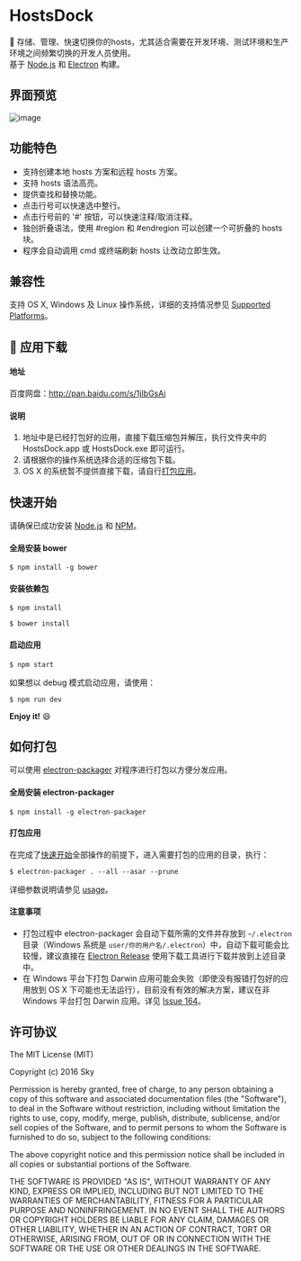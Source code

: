 # HostsDock
:tada: 存储、管理、快速切换你的hosts，尤其适合需要在开发环境、测试环境和生产环境之间频繁切换的开发人员使用。  
基于 [Node.js](https://nodejs.org) 和 [Electron](http://electron.atom.io/) 构建。

## 界面预览
![image](https://github.com/eshengsky/HostsDock/blob/master/public/review.png)

## 功能特色
* 支持创建本地 hosts 方案和远程 hosts 方案。
* 支持 hosts 语法高亮。
* 提供查找和替换功能。
* 点击行号可以快速选中整行。
* 点击行号前的 '#' 按钮，可以快速注释/取消注释。
* 独创折叠语法，使用 #region 和 #endregion 可以创建一个可折叠的 hosts 块。
* 程序会自动调用 cmd 或终端刷新 hosts 让改动立即生效。

## 兼容性
支持 OS X, Windows 及 Linux 操作系统，详细的支持情况参见 [Supported Platforms](http://electron.atom.io/docs/tutorial/supported-platforms/)。

## :gift: 应用下载
#### 地址
百度网盘：http://pan.baidu.com/s/1jIbGsAi

#### 说明
1. 地址中是已经打包好的应用，直接下载压缩包并解压，执行文件夹中的 HostsDock.app 或 HostsDock.exe 即可运行。
2. 请根据你的操作系统选择合适的压缩包下载。
3. OS X 的系统暂不提供直接下载，请自行[打包应用](#如何打包)。

## 快速开始
请确保已成功安装 [Node.js](https://nodejs.org/en/download/) 和 [NPM](https://www.npmjs.com/)。  
#### 全局安装 bower
```shell
$ npm install -g bower
```
#### 安装依赖包
```shell
$ npm install
```
```shell
$ bower install
```
#### 启动应用
```shell
$ npm start
```
如果想以 debug 模式启动应用，请使用：
```shell
$ npm run dev
```
**Enjoy it!** :smile:

## 如何打包
可以使用 [electron-packager](https://github.com/electron-userland/electron-packager) 对程序进行打包以方便分发应用。
#### 全局安装 electron-packager
```shell
$ npm install -g electron-packager
```
#### 打包应用
在完成了[快速开始](#快速开始)全部操作的前提下，进入需要打包的应用的目录，执行：
```shell
$ electron-packager . --all --asar --prune
```
详细参数说明请参见 [usage](https://github.com/electron-userland/electron-packager/blob/master/usage.txt)。

#### 注意事项
* 打包过程中 electron-packager 会自动下载所需的文件并存放到 `~/.electron` 目录（Windows 系统是 `user/你的用户名/.electron`）中，自动下载可能会比较慢，建议直接在 [Electron Release](https://github.com/electron/electron/releases) 使用下载工具进行下载并放到上述目录中。
* 在 Windows 平台下打包 Darwin 应用可能会失败（即使没有报错打包好的应用放到 OS X 下可能也无法运行），目前没有有效的解决方案，建议在非 Windows 平台打包 Darwin 应用。详见 [Issue 164](https://github.com/electron-userland/electron-packager/issues/164)。

## 许可协议
The MIT License (MIT)

Copyright (c) 2016 Sky

Permission is hereby granted, free of charge, to any person obtaining a copy of this software and associated documentation files (the "Software"), to deal in the Software without restriction, including without limitation the rights to use, copy, modify, merge, publish, distribute, sublicense, and/or sell copies of the Software, and to permit persons to whom the Software is furnished to do so, subject to the following conditions:

The above copyright notice and this permission notice shall be included in all copies or substantial portions of the Software.

THE SOFTWARE IS PROVIDED "AS IS", WITHOUT WARRANTY OF ANY KIND, EXPRESS OR IMPLIED, INCLUDING BUT NOT LIMITED TO THE WARRANTIES OF MERCHANTABILITY, FITNESS FOR A PARTICULAR PURPOSE AND NONINFRINGEMENT. IN NO EVENT SHALL THE AUTHORS OR COPYRIGHT HOLDERS BE LIABLE FOR ANY CLAIM, DAMAGES OR OTHER LIABILITY, WHETHER IN AN ACTION OF CONTRACT, TORT OR OTHERWISE, ARISING FROM, OUT OF OR IN CONNECTION WITH THE SOFTWARE OR THE USE OR OTHER DEALINGS IN THE SOFTWARE.

